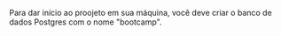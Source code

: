 Para dar início ao proojeto em sua máquina, você deve criar o banco de dados Postgres com o nome "bootcamp".

